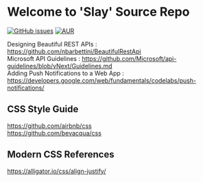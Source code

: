# Welcome to 'Slay' Source Repo

[![GitHub issues](https://img.shields.io/github/issues-raw/badges/shields.svg)](https://github.com/arunselvakumar/Slay/issues)
[![AUR](https://img.shields.io/aur/license/yaourt.svg)](https://github.com/arunselvakumar/Slay/blob/master/LICENSE)

Designing Beautiful REST APIs : https://github.com/nbarbettini/BeautifulRestApi <br>
Microsoft API Guidelines : https://github.com/Microsoft/api-guidelines/blob/vNext/Guidelines.md <br>
Adding Push Notifications to a Web App : https://developers.google.com/web/fundamentals/codelabs/push-notifications/ <br>

## CSS Style Guide 
https://github.com/airbnb/css <br>
https://github.com/bevacqua/css <br>

## Modern CSS References
https://alligator.io/css/align-justify/ <br>
